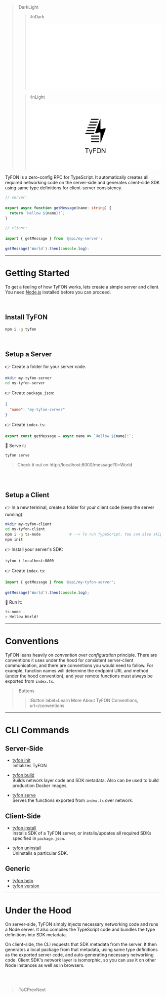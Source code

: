 > :DarkLight
> > :InDark
> >
> > ![logo](/docs/assets/tyfon-banner-dark.svg)
>
> > :InLight
> >
> > ![logo](/docs/assets/tyfon-banner.svg)

TyFON is a zero-config RPC for TypeScript. It automatically creates all required networking code on the server-side and generates client-side SDK using same type definitions for client-server consistency.

```ts
// server:

export async function getMessage(name: string) {
  return `Hellow ${name}!`;
}
```
```ts
// client:

import { getMessage } from '@api/my-server';

getMessage('World').then(console.log):
```

---

# Getting Started

To get a feeling of how TyFON works, lets create a simple server and client. You need
[Node.js](https://nodejs.org/en/) installed before you can proceed.

<br>

## Install TyFON
```bash
npm i -g tyfon
```

<br>

## Setup a Server
👉 Create a folder for your server code.
```bash
mkdir my-tyfon-server
cd my-tyfon-server
```

👉 Create `package.json`:
```json
{
  "name": "my-tyfon-server"
}
```

👉 Create `index.ts`:
```ts
export const getMessage = async name => `Hellow ${name}!`;
```

🚀 Serve it:
```bash
tyfon serve
```

> Check it out on http://localhost:8000/message?0=World

<br><br>

## Setup a Client
👉 In a new terminal, create a folder for your client code (keep the server running):

```bash
mkdir my-tyfon-client
cd my-tyfon-client
npm i -g ts-node             # --> To run TypeScript. You can also skip this and run JavaScript.
npm init
```

👉 Install your server's SDK:
```bash
tyfon i localhost:8000
```

👉 Create `index.ts`:

```ts
import { getMessage } from '@api/my-tyfon-server';

getMessage('World').then(console.log);
```

🚀 Run it:
```bash
ts-node .
> Hellow World!
```

---

# Conventions

TyFON leans heavily on _convention over configuration_ principle. There are conventions it
uses under the hood for consistent server-client communication, and there are conventions you would
need to follow. For example, function names will determine the endpoint URL and method (under the hood convention),
and your remote functions must always be exported from `index.ts`.

> :Buttons
> > :Button label=Learn More About TyFON Conventions, url=/conventions

---

# CLI Commands

## Server-Side

- [tyfon init](/cli/init)\
  Initializes TyFON

- [tyfon build](/cli/build)\
  Builds network layer code and SDK metadata. Also can be used to build production Docker images.

- [tyfon serve](/cli/serve)\
  Serves the functions exported from `index.ts` over network.

## Client-Side

- [tyfon install](/cli/install)\
  Installs SDK of a TyFON server, or installs/updates all required SDKs specified in `package.json`.

- [tyfon uninstall](/cli/uninstall)\
  Uninstalls a particular SDK.

## Generic

- [tyfon help](/cli/help)
- [tyfon version](/cli/version)

---

# Under the Hood

On server-side, TyFON simply injects necessary networking code and runs a Node server. It also
compiles the TypeScript code and bundles the type definitions into SDK metadata.

On client-side, the CLI requests that SDK metadata from the server. It then generates a local
package from that metadata, using same type definitions as the exported server code, and auto-generating
necessary networking code. Client SDK's network layer is isomorphic, so you can use it on other Node instances
as well as in browsers.

<br><br>

> :ToCPrevNext
